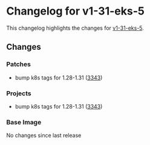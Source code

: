 # Changelog for v1-31-eks-5

This changelog highlights the changes for [v1-31-eks-5](https://github.com/aws/eks-distro/tree/v1-31-eks-5).

## Changes

### Patches
* bump k8s tags for 1.28-1.31 ([3343](https://github.com/aws/eks-distro/pull/3343))

### Projects
* bump k8s tags for 1.28-1.31 ([3343](https://github.com/aws/eks-distro/pull/3343))

### Base Image
No changes since last release

